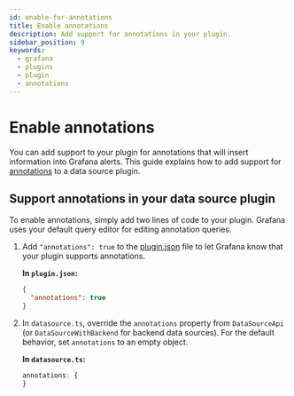 ```yaml
---
id: enable-for-annotations
title: Enable annotations
description: Add support for annotations in your plugin.
sidebar_position: 9
keywords:
  - grafana
  - plugins
  - plugin
  - annotations
---
```


# Enable annotations

You can add support to your plugin for annotations that will insert information into Grafana alerts. This guide explains how to add support for [annotations](https://grafana.com/docs/grafana/latest/dashboards/build-dashboards/annotate-visualizations/) to a data source plugin.

## Support annotations in your data source plugin

To enable annotations, simply add two lines of code to your plugin. Grafana uses your default query editor for editing annotation queries.

1. Add `"annotations": true` to the [plugin.json](https://grafana.com/docs/grafana/latest/developers/plugins/metadata/) file to let Grafana know that your plugin supports annotations.

   **In `plugin.json`:**

   ```json
   {
     "annotations": true
   }
   ```

2. In `datasource.ts`, override the `annotations` property from `DataSourceApi` (or `DataSourceWithBackend` for backend data sources). For the default behavior, set `annotations` to an empty object.

   **In `datasource.ts`:**

   ```ts
   annotations: {
   }
   ```
